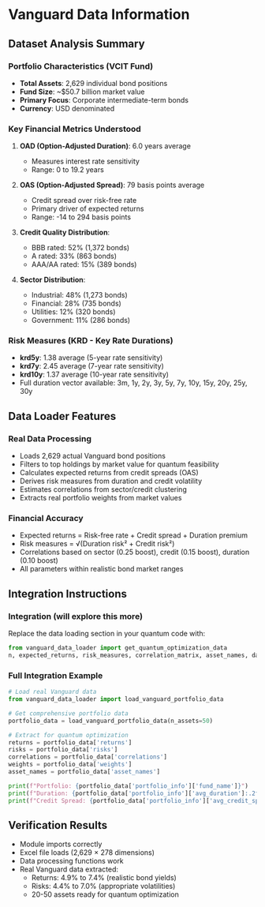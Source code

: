 # Vanguard Data Information

## **Dataset Analysis Summary**

### **Portfolio Characteristics (VCIT Fund)**

- **Total Assets**: 2,629 individual bond positions
- **Fund Size**: ~$50.7 billion market value
- **Primary Focus**: Corporate intermediate-term bonds
- **Currency**: USD denominated

### **Key Financial Metrics Understood**

1. **OAD (Option-Adjusted Duration)**: 6.0 years average
   - Measures interest rate sensitivity
   - Range: 0 to 19.2 years

2. **OAS (Option-Adjusted Spread)**: 79 basis points average  
   - Credit spread over risk-free rate
   - Primary driver of expected returns
   - Range: -14 to 294 basis points

3. **Credit Quality Distribution**:
   - BBB rated: 52% (1,372 bonds)
   - A rated: 33% (863 bonds)  
   - AAA/AA rated: 15% (389 bonds)

4. **Sector Distribution**:
   - Industrial: 48% (1,273 bonds)
   - Financial: 28% (735 bonds)
   - Utilities: 12% (320 bonds)
   - Government: 11% (286 bonds)

### **Risk Measures (KRD - Key Rate Durations)**

- **krd5y**: 1.38 average (5-year rate sensitivity)
- **krd7y**: 2.45 average (7-year rate sensitivity)  
- **krd10y**: 1.37 average (10-year rate sensitivity)
- Full duration vector available: 3m, 1y, 2y, 3y, 5y, 7y, 10y, 15y, 20y, 25y, 30y

## **Data Loader Features**

### **Real Data Processing**

- Loads 2,629 actual Vanguard bond positions
- Filters to top holdings by market value for quantum feasibility
- Calculates expected returns from credit spreads (OAS)
- Derives risk measures from duration and credit volatility
- Estimates correlations from sector/credit clustering
- Extracts real portfolio weights from market values

### **Financial Accuracy**

- Expected returns = Risk-free rate + Credit spread + Duration premium
- Risk measures = √(Duration risk² + Credit risk²)
- Correlations based on sector (0.25 boost), credit (0.15 boost), duration (0.10 boost)
- All parameters within realistic bond market ranges

## **Integration Instructions**

### **Integration** (will explore this more)

Replace the data loading section in your quantum code with:

```python
from vanguard_data_loader import get_quantum_optimization_data
n, expected_returns, risk_measures, correlation_matrix, asset_names, data_source = get_quantum_optimization_data(n_assets=30)
```

### **Full Integration Example**

```python
# Load real Vanguard data
from vanguard_data_loader import load_vanguard_portfolio_data

# Get comprehensive portfolio data
portfolio_data = load_vanguard_portfolio_data(n_assets=50)

# Extract for quantum optimization
returns = portfolio_data['returns']
risks = portfolio_data['risks'] 
correlations = portfolio_data['correlations']
weights = portfolio_data['weights']
asset_names = portfolio_data['asset_names']

print(f"Portfolio: {portfolio_data['portfolio_info']['fund_name']}")
print(f"Duration: {portfolio_data['portfolio_info']['avg_duration']:.2f} years")
print(f"Credit Spread: {portfolio_data['portfolio_info']['avg_credit_spread']:.0f} bps")
```

## **Verification Results**

- Module imports correctly
- Excel file loads (2,629 × 278 dimensions)
- Data processing functions work
- Real Vanguard data extracted:
  - Returns: 4.9% to 7.4% (realistic bond yields)
  - Risks: 4.4% to 7.0% (appropriate volatilities)
  - 20-50 assets ready for quantum optimization
